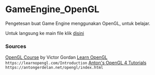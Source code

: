 # GameEngine_OpenGL
Pengetesan buat Game Engine menggunakan OpenGL, untuk belajar.

Untuk langsung ke main file klik [disini](https://github.com/Game-Dev-101/GameEngine_OpenGL/tree/main/GLGame/)

### Sources
[OpenGL Course](https://www.youtube.com/watch?v=45MIykWJ-C4&t) by Victor Gordan
[Learn OpenGL](https://learnopengl.com/Introduction) `https://learnopengl.com/Introduction`
[Anton's OpenGL 4 Tutorials](https://antongerdelan.net/opengl/index.html) `https://antongerdelan.net/opengl/index.html`